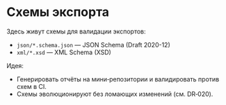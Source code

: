 # Схемы экспорта

Здесь живут схемы для валидации экспортов:
- `json/*.schema.json` — JSON Schema (Draft 2020-12)
- `xml/*.xsd` — XML Schema (XSD)

Идея:
- Генерировать отчёты на мини‑репозитории и валидировать против схем в CI.
- Схемы эволюционируют без ломающих изменений (см. DR‑020).
